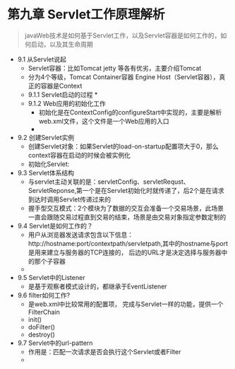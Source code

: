 # 第九章 Servlet工作原理解析
> javaWeb技术是如何基于Servlet工作，以及Servlet容器是如何工作的，如何启动，以及其生命周期

* 9.1 从Servlet说起
  - Servlet容器：比如Tomcat jetty 等各有优劣，主要介绍Tomcat
  - 分为4个等级，Tomcat Container容器 Engine  Host（Servlet容器），真正的容器是Context
  - 9.1.1 Servlet启动的过程
    * 
  - 9.1.2 Web应用的初始化工作
    * 初始化是在ContextConfig的configureStart中实现的，主要是解析web.xml文件，这个文件是一个Web应用的入口
    * 
* 9.2 创建Servlet实例
    - 创建Servlet对象：如果Servlet的load-on-startup配置项大于0，那么context容器在启动的时候会被实例化
    - 初始化Servlet: 
* 9.3 Servlet体系结构
    - 与servlet主动关联的是：servletConfig、servletRequst、ServletReponse,第一个是在Servlet初始化时就传递了，后2个是在请求到达时调用Servlet传递过来的
    - 握手型交互模式：2个模块为了数据的交互会准备一个交易场景，此场景一直会跟随交易过程直到交易的结束，场景是由交易对象指定参数定制的
* 9.4 Servlet是如何工作的？
  - 用户从浏览器发送请求包含以下信息：http://hostname:port/contextpath/servletpath,其中的hostname与port是用来建立与服务器的TCP连接的，
  后边的URL才是决定选择与服务器中的那个子容器
  - 
* 9.5 Servlet中的Listener
  - 是基于观察者模式设计的，都继承于EventListener
* 9.6 filter如何工作?
  - 是web.xml中比较常用的配置项， 完成与Servlet一样的功能，提供一个FilterChain
  - init()
  - doFilter()
  - destroy()
* 9.7 Servlet中的url-pattern
  - 作用是：匹配一次请求是否会执行这个Servlet或者Filter
  - 